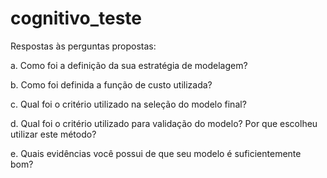 # cognitivo_teste

Respostas às perguntas propostas:

a. Como foi a definição da sua estratégia de modelagem?

b. Como foi definida a função de custo utilizada?

c. Qual foi o critério utilizado na seleção do modelo final?

d. Qual foi o critério utilizado para validação do modelo? Por que escolheu utilizar
este método?

e. Quais evidências você possui de que seu modelo é suficientemente bom?